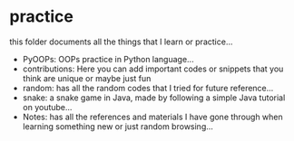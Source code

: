 # practice

this folder documents all the things that I learn or practice...
* PyOOPs: OOPs practice in Python language...
* contributions: Here you can add important codes or snippets that you think are unique or maybe just fun
* random: has all the random codes that I tried for future reference...
* snake: a snake game in Java, made by following a simple Java tutorial on youtube...
* Notes: has all the references and materials I have gone through when learning something new or just random browsing...
